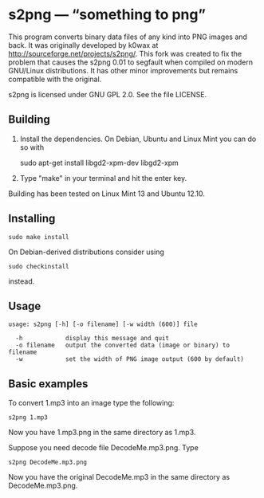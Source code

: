s2png — “something to png”
==========================

This program converts binary data files of any kind into PNG images and back. It was originally developed by k0wax at http://sourceforge.net/projects/s2png/. This fork was created to fix the problem that causes the s2png 0.01 to segfault when compiled on modern GNU/Linux distributions. It has other minor improvements but remains compatible with the original.

s2png is licensed under GNU GPL 2.0. See the file LICENSE.

Building
--------

1. Install the dependencies. On Debian, Ubuntu and Linux Mint you can do so with

    sudo apt-get install libgd2-xpm-dev libgd2-xpm
    
2. Type "make" in your terminal and hit the enter key.

Building has been tested on Linux Mint 13 and Ubuntu 12.10.

Installing
----------

    sudo make install
    
On Debian-derived distributions consider using

    sudo checkinstall
    
instead.

Usage
-----

    usage: s2png [-h] [-o filename] [-w width (600)] file 
        
      -h            display this message and quit
      -o filename   output the converted data (image or binary) to filename
      -w            set the width of PNG image output (600 by default)

Basic examples
--------------

To convert 1.mp3 into an image type the following:

    s2png 1.mp3
   
Now you have 1.mp3.png in the same directory as 1.mp3.

Suppose you need decode file DecodeMe.mp3.png. Type

    s2png DecodeMe.mp3.png

Now you have the original DecodeMe.mp3 in the same directory as DecodeMe.mp3.png.

